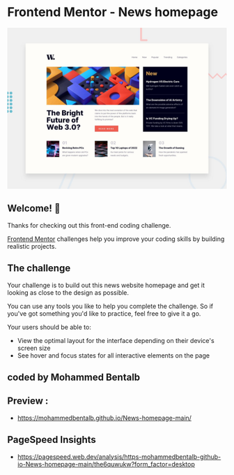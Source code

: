# Frontend Mentor - News homepage

![Design preview for the News homepage coding challenge](./design/desktop-preview.jpg)

## Welcome! 👋

Thanks for checking out this front-end coding challenge.

[Frontend Mentor](https://www.frontendmentor.io) challenges help you improve your coding skills by building realistic projects.

## The challenge

Your challenge is to build out this news website homepage and get it looking as close to the design as possible.

You can use any tools you like to help you complete the challenge. So if you've got something you'd like to practice, feel free to give it a go.

Your users should be able to:

- View the optimal layout for the interface depending on their device's screen size
- See hover and focus states for all interactive elements on the page

## coded by Mohammed Bentalb

## Preview :

- https://mohammedbentalb.github.io/News-homepage-main/

## PageSpeed Insights

- https://pagespeed.web.dev/analysis/https-mohammedbentalb-github-io-News-homepage-main/the6quwukw?form_factor=desktop
